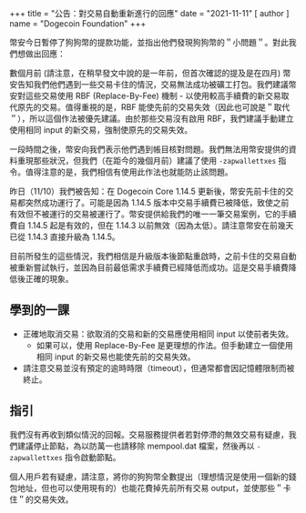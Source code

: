 
+++
title = "公告：對交易自動重新進行的回應"
date = "2021-11-11"
[ author ]
  name = "Dogecoin Foundation"
+++

幣安今日暫停了狗狗幣的提款功能，並指出他們發現狗狗幣的＂小問題＂。對此我們想做出回應：

數個月前 (請注意，在稍早發文中說的是一年前，但首次確認的提及是在四月) 幣安告知我們他們遇到一些交易卡住的情況，交易無法成功被礦工打包。我們建議幣安對這些交易使用 RBF (Replace-By-Fee) 機制 - 以使用較高手續費的新交易取代原先的交易。值得重視的是，RBF 能使先前的交易失效（因此也可說是＂取代＂），所以這個作法被優先建議。由於那些交易沒有啟用 RBF，我們建議手動建立使用相同 input 的新交易，強制使原先的交易失效。

一段時間之後，幣安向我們表示他們遇到帳目核對問題。我們無法用幣安提供的資料重現那些狀況，但我們（在距今的幾個月前）建議了使用 `-zapwallettxes` 指令。值得注意的是，我們相信有使用此作法也就能防止該問題。

昨日（11/10）我們被告知：在 Dogecoin Core 1.14.5 更新後，幣安先前卡住的交易都突然成功運行了。可能是因為 1.14.5 版本中交易手續費已被降低，致使之前有效但不被運行的交易被運行了。幣安提供給我們的唯一一筆交易案例，它的手續費自 1.14.5 起是有效的，但在 1.14.3 以前無效（因為太低）。請注意幣安在前幾天已從 1.14.3 直接升級為 1.14.5。

目前所發生的這些情況，我們相信是升級版本後節點重啟時，之前卡住的交易自動被重新嘗試執行，並因為目前最低需求手續費已經降低而成功。這是交易手續費降低後正確的現象。

## 學到的一課
* 正確地取消交易：欲取消的交易和新的交易應使用相同 input 以使前者失效。
  * 如果可以，使用 Replace-By-Fee 是更理想的作法。但手動建立一個使用相同 input 的新交易也能使先前的交易失效。
* 請注意交易並沒有預定的逾時時限（timeout），但通常都會因記憶體限制而被終止。

## 指引

我們沒有再收到類似情況的回報。交易服務提供者若對停滯的無效交易有疑慮，我們建議停止節點，為以防萬一也請移除 mempool.dat 檔案，然後再以 `-zapwallettxes` 指令啟動節點。

個人用戶若有疑慮，請注意，將你的狗狗幣全數提出（理想情況是使用一個新的錢包地址，但也可以使用現有的）也能花費掉先前所有交易 output，並使那些＂卡住＂的交易失效。
